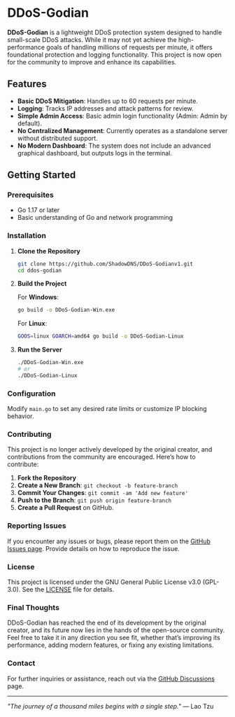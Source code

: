 # DDoS-Godian

**DDoS-Godian** is a lightweight DDoS protection system designed to handle small-scale DDoS attacks. While it may not yet achieve the high-performance goals of handling millions of requests per minute, it offers foundational protection and logging functionality. This project is now open for the community to improve and enhance its capabilities.

## Features

- **Basic DDoS Mitigation**: Handles up to 60 requests per minute.
- **Logging**: Tracks IP addresses and attack patterns for review.
- **Simple Admin Access**: Basic admin login functionality (Admin: Admin by default).
- **No Centralized Management**: Currently operates as a standalone server without distributed support.
- **No Modern Dashboard**: The system does not include an advanced graphical dashboard, but outputs logs in the terminal.

## Getting Started

### Prerequisites

- Go 1.17 or later
- Basic understanding of Go and network programming

### Installation

1. **Clone the Repository**

   ```bash
   git clone https://github.com/ShadowDNS/DDoS-Godianv1.git
   cd ddos-godian
   ```

2. **Build the Project**

   For **Windows**:
   ```bash
   go build -o DDoS-Godian-Win.exe
   ```

   For **Linux**:
   ```bash
   GOOS=linux GOARCH=amd64 go build -o DDoS-Godian-Linux
   ```

3. **Run the Server**

   ```bash
   ./DDoS-Godian-Win.exe
   # or
   ./DDoS-Godian-Linux
   ```

### Configuration

Modify `main.go` to set any desired rate limits or customize IP blocking behavior.

### Contributing

This project is no longer actively developed by the original creator, and contributions from the community are encouraged. Here’s how to contribute:

1. **Fork the Repository**
2. **Create a New Branch**: `git checkout -b feature-branch`
3. **Commit Your Changes**: `git commit -am 'Add new feature'`
4. **Push to the Branch**: `git push origin feature-branch`
5. **Create a Pull Request** on GitHub.

### Reporting Issues

If you encounter any issues or bugs, please report them on the [GitHub Issues page](https://github.com/ShadowDNS/DDoS-Godianv1/issues). Provide details on how to reproduce the issue.

### License

This project is licensed under the GNU General Public License v3.0 (GPL-3.0). See the [LICENSE](LICENSE) file for details.

### Final Thoughts

DDoS-Godian has reached the end of its development by the original creator, and its future now lies in the hands of the open-source community. Feel free to take it in any direction you see fit, whether that’s improving its performance, adding modern features, or fixing any existing limitations.

### Contact

For further inquiries or assistance, reach out via the [GitHub Discussions](https://github.com/ShadowDNS/DDoS-Godianv1/discussions) page.

---

*"The journey of a thousand miles begins with a single step."* — Lao Tzu
